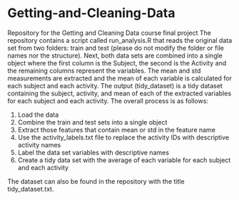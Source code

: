 # Getting-and-Cleaning-Data
Repository for the Getting and Cleaning Data course final project
The repository contains a script called run_analysis.R that reads the original data set from two folders: train and test (please do not modify the folder or file names nor the structure). Next, both data sets are combined into a single object where the first column is the Subject, the second is the Activity and the remaining columns represent the variables. The mean and std measurements are extracted and the mean of each variable is calculated for each subject and each activity. The output (tidy_dataset) is a tidy dataset containing the subject, activity, and mean of each of the extracted variables for each subject and each activity.  The overall process is as follows:

1. Load the data
2. Combine the train and test sets into a single object
3. Extract those features that contain mean or std in the feature name
4. Use the activity_labels.txt file to replace the activity IDs with descriptive activity names
5. Label the data set variables with descriptive names 
6. Create a tidy data set with the average of each variable for each subject and each activity

The dataset can also be found in the repository with the title tidy_dataset.txt.